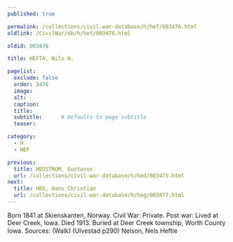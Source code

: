 ```yaml
---
published: true

permalink: /collections/civil-war-database/h/hef/003476.html
oldlink: /CivilWar/db/h/hef/003476.html

oldid: 003476

title: HEFTA, Nils H.

pagelist:
  exclude: false
  order: 3476
  image: 
  alt:
  caption:
  title:
  subtitle:      # Defaults to page subtitle
  teaser:

category: 
  - H 
  - HEF

previous:
  title: HEDSTROM, Gustavus
  url: /collections/civil-war-database/h/hed/003475.html  
next:
  title: HEG, Hans Christian
  url: /collections/civil-war-database/h/heg/003477.html   
---
```

Born 1841 at Skienskanten, Norway. Civil War: Private. Post war: Lived at Deer Creek, Iowa. Died 1913. Buried at Deer Creek township, Worth County Iowa. Sources: (Walk) (Ulvestad p290) &#147;Nelson, Nels Heftie&#148;